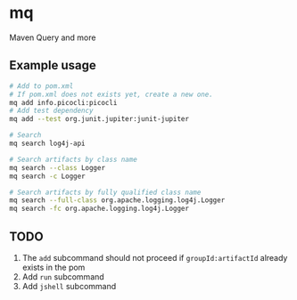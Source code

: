 # mq

Maven Query and more

## Example usage

```bash
# Add to pom.xml
# If pom.xml does not exists yet, create a new one.
mq add info.picocli:picocli
# Add test dependency
mq add --test org.junit.jupiter:junit-jupiter

# Search
mq search log4j-api

# Search artifacts by class name
mq search --class Logger
mq search -c Logger

# Search artifacts by fully qualified class name
mq search --full-class org.apache.logging.log4j.Logger
mq search -fc org.apache.logging.log4j.Logger
```

## TODO

1. The `add` subcommand should not proceed if `groupId:artifactId` already exists in the pom
2. Add `run` subcommand
3. Add `jshell` subcommand
